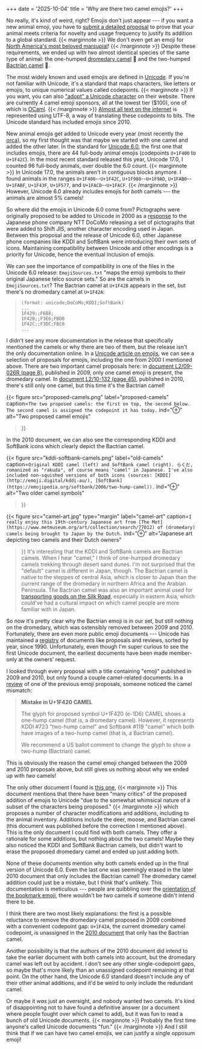 +++
date = '2025-10-04'
title = 'Why are there two camel emojis?'
+++

No really, it's kind of weird, right?
Emojis don't just appear --- if you want a new animal emoji, you have to [submit a detailed proposal](https://www.unicode.org/emoji/proposals.html) to prove that your animal meets criteria for novelty and usage frequency to justify its addition to a global standard.
{{< marginnote >}}
We don't even get an emoji for [North America's most beloved marsupial](https://en.wikipedia.org/wiki/Opossum)!
{{< /marginnote >}}
Despite these requirements, we ended up with
two almost identical species of the same type of animal: the one-humped [dromedary camel](https://en.wikipedia.org/wiki/Dromedary) 🐪 and the two-humped [Bactrian camel](https://en.wikipedia.org/wiki/Bactrian_camel) 🐫.

The most widely known and used emojis are defined in [Unicode](https://en.wikipedia.org/wiki/Unicode).
If you're not familiar with Unicode, it's a standard that maps characters, like letters or emojis, to unique numerical values called codepoints.
{{< marginnote >}}
If you want, you can also ["adopt" a Unicode character](https://aac.unicode.org/adopt) on their website. There are currently 4 camel emoji sponsors, all at the lowest tier ($100), one of which is [OCaml](https://en.wikipedia.org/wiki/OCaml).
{{< /marginnote >}}
[Almost all text on the internet](https://w3techs.com/technologies/cross/character_encoding/ranking) is represented using UTF-8, a way of translating these codepoints to bits.
The Unicode standard has included emojis since 2010.

New animal emojis get added to Unicode every year (most recently the [orca](https://www.unicode.org/L2/L2024/24249-orca-emoji.pdf)), so my first thought was that maybe we started with one camel and added the other later.
In the standard for [Unicode 6.0](https://www.unicode.org/versions/Unicode6.0.0/), the first one that includes emojis, there are 44 full-body animal emojis
(codepoints `U+1F400` to `U+1F42C`).
In the most recent standard released this year, Unicode 17.0, I counted 96 full-body animals, over double the 6.0 count.
{{< marginnote >}}
In Unicode 17.0, the animals aren't in contiguous blocks anymore. I found animals in the ranges `U+1F400`--`U+1F42C`, `U+1F980`--`U+1F9AD`, `U+1FAB0`--`U+1FABF`, `U+1F43F`, `U+1F577`, and `U+1FACD`--`U+1FACF`.
{{< /marginnote >}}
However, Unicode 6.0 already includes emojis for _both_ camels --- the animals are almost 5% camels!

So where did the emojis in Unicode 6.0 come from?
Pictographs were originally proposed to be added to Unicode in 2000 as a [response](https://www.unicode.org/L2/L2000/00152-pictographs.txt) to the Japanese phone company NTT DoCoMo releasing a set of pictographs that were added to Shift JIS, another character encoding used in Japan.
Between this proposal and the release of Unicode 6.0, other Japanese phone companies like KDDI and SoftBank were introducing their own sets of icons.
Maintaining compatibility between Unicode and other encodings is a priority for Unicode, hence the eventual inclusion of emojis.

We can see the importance of compatibility in one of the files in the Unicode 6.0 release:
`EmojiSources.txt` "maps the emoji symbols to their original Japanese telco source sets."
So are the camels in `EmojiSources.txt`?
The Bactrian camel at `U+1F42B` appears in the set, but there's no dromedary camel at `U+1F42A`:

> ```
> (format: unicode;DoCoMo;KDDI;SoftBank)
> ...
> 1F429;;F6B8;
> 1F42B;;F3E6;FBD0
> 1F42C;;F3DC;FBC0
> ...
> ```

I didn't see any more documentation in the release that specifically mentioned the camels or why there are two of them, but the release isn't the only documentation online.
In a [Unicode article on emojis](https://www.unicode.org/reports/tr51/#Introduction), we can see a selection of proposals for emojis, including the one from 2000 I mentioned above.
There are two important camel proposals here: in [document L2/09-026R (page 8)](https://www.unicode.org/L2/L2009/09026r-emoji-proposed.pdf), published in 2009, only one camel emoji is present, the dromedary camel.
In [document L2/10-132 (page 45)](https://www.unicode.org/L2/L2010/10132-emojidata.pdf), published in 2010, there's still only one camel, but this time it's the Bactrian camel!

{{< figure
  src="proposed-camels.png"
  label="proposed-camels"
  caption=`The two proposed camels: the first on top, the second below. The second camel is assigned the codepoint it has today.`
  ind="⊕"
  alt="Two proposed camel emojis"
>}}

In the 2010 document, we can also see the corresponding KDDI and SoftBank icons which clearly depict the Bactrian camel.

{{< figure
  src="kddi-softbank-camels.png"
  label="old-camels"
  caption=`Original KDDI camel (left) and SoftBank camel (right). らくだ, romanized as "rakuda", of course means "camel" in Japanese. I've also included non-squished versions of both icons (sources: [KDDI](http://emoji.digital/kddi-au/), [SoftBank](https://emojipedia.org/softbank/2006/two-hump-camel)).`
  ind="⊕"
  alt="Two older camel symbols"
>}}

{{< figure
  src="camel-art.jpg"
  type="margin"
  label="camel-art"
  caption=`I really enjoy this 19th-century Japanese art from [The Met](https://www.metmuseum.org/art/collection/search/77012) of (dromedary) camels being brought to Japan by the Dutch.`
  ind="⊕"
  alt="Japanese art depicting two camels and their Dutch owners"
>}}
It's interesting that the KDDI and SoftBank camels are Bactrian camels.
When I hear "camel," I think of one-humped dromedary camels trekking through desert sand dunes.
I'm not surprised that the "default" camel is different in Japan, though.
The Bactrian camel is native to the steppes of central Asia, which is closer to Japan than the current range of the dromedary in northern Africa and the Arabian Peninsula.
The Bactrian camel was also an important animal used for [transporting goods on the Silk Road](https://depts.washington.edu/silkroad/culture/animals/animals.html), especially in eastern Asia, which could've had a cultural impact on which camel people are more familiar with in Japan.

So now it's pretty clear why the Bactrian emoji is in our set, but still nothing on the dromedary, which was ostensibly removed between 2009 and 2010.
Fortunately, there are even more public emoji documents --- Unicode has maintained a [registry](https://www.unicode.org/L2/) of documents like proposals and reviews, sorted by year, since 1990.
Unfortunately, even though I'm super curious to see the first Unicode document, the earliest documents have been made member-only at the owners' request.
<!-- {{< marginnote >}}
If any Unicode members are reading this, please send me a copy of X3L2/90-1, I won't tell anyone!
{{< /marginnote >}} -->

I looked through every proposal with a title containing "emoji" published in 2009 and 2010, but only found a couple camel-related documents.
In a [review](https://www.unicode.org/L2/L2009/09272-emoji-review-of-pdam8.pdf) of one of the previous emoji proposals, someone noticed the camel mismatch:

> **Mistake in U+1F420 CAMEL**
>
> The glyph for proposed symbol U+1F420 (e-1D6) CAMEL shows a one-hump camel (that is, a
dromedary camel). However, it represents KDDI #723 "two-hump camel" and Softbank #119 "camel"
which both have images of a two-hump camel (that is, a Bactrian camel).
>
> We recommend a US ballot comment to change the glyph to show a two-hump (Bactrian) camel.

This is obviously the reason the camel emoji changed between the 2009 and 2010 proposals above, but still gives us nothing about why we ended up with _two_ camels!

The only other document I found is [this one](https://www.unicode.org/L2/L2009/09114-n3607-emoji.pdf),
{{< marginnote >}}
This document mentions that there have been "many critics" of the proposed addition of emojis to Unicode "due to the somewhat whimsical nature of a subset of the characters being proposed."
{{< /marginnote >}}
which proposes a number of character modifications and additions, including to the animal inventory.
Additions include the deer, moose, and Bactrian camel (this document was published before the correction I mentioned above).
This is the only document I could find with both camels.
They offer a rationale for some additions, but nothing about the two camels!
Maybe they also noticed the KDDI and SoftBank Bactrian camels, but didn't want to erase the proposed dromedary camel and ended up just adding both.

None of these documents mention why both camels ended up in the final version of Unicode 6.0.
Even the last one was seemingly erased in the later 2010 document that only includes the Bactrian camel!
The dromedary camel addition could just be a mistake, but I think that's unlikely.
This documentation is meticulous --- people are quibbling over the [orientation of the bookmark emoji](https://www.unicode.org/L2/L2009/09272-emoji-review-of-pdam8.pdf), there wouldn't be two camels if someone didn't intend there to be.

I think there are two most likely explanations: the first is a possible reluctance to remove the dromedary camel proposed in 2009 combined with a convenient codepoint gap: `U+1F42A`, the current dromedary camel codepoint, is unassigned in the [2010 document](https://www.unicode.org/L2/L2010/10132-emojidata.pdf) that only has the Bactrian camel.


Another possibility is that the authors of the 2010 document did intend to take the earlier document with both camels into account, but the dromedary camel was left out by accident.
I don't see any other single-codepoint gaps, so maybe that's more likely than an unassigned codepoint remaining at that point.
On the other hand, the Unicode 6.0 standard doesn't include any of their other animal additions, and it'd be weird to only include the redundant camel.

Or maybe it _was_ just an oversight, and nobody wanted two camels.
It's kind of disappointing not to have found a definitive answer (or a document where people fought over which camel to add), but it was fun to read a bunch of old Unicode documents.
{{< marginnote >}}
Probably the first time anyone's called Unicode documents "fun."
{{< /marginnote >}}
And I still think that if we can have two camel emojis, we can justify a single opposum emoji!
